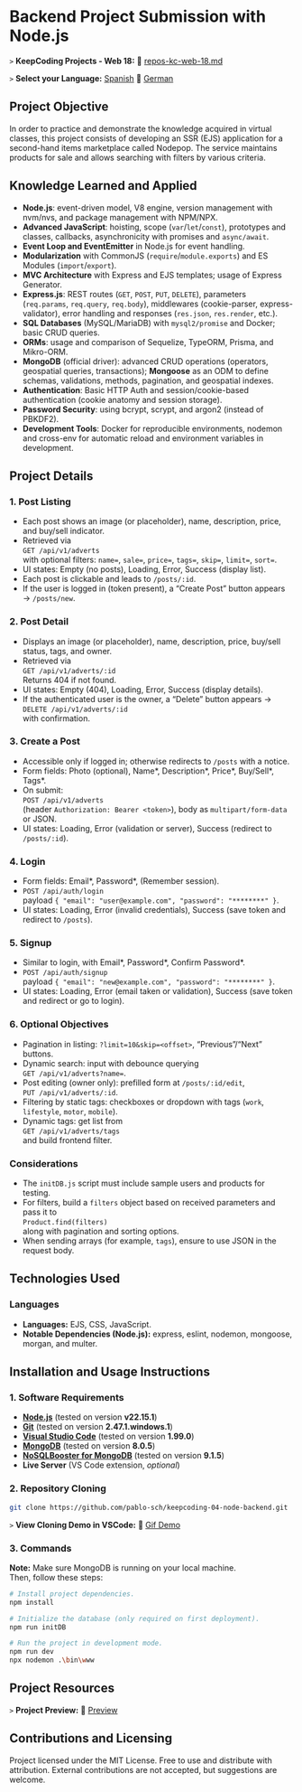 # Backend Project Submission with Node.js

`>` **KeepCoding Projects - Web 18:** 📁 [repos-kc-web-18.md](https://github.com/pablo-sch/pablo-sch/blob/main/docs/repos-kc-web-18.md)

`>` **Select your Language:** [Spanish](README.es.md) 🔄 [German](README.de.md)

<!-- ------------------------------------------------------------------------------------------- -->

## Project Objective

In order to practice and demonstrate the knowledge acquired in virtual classes, this project consists of developing an SSR (EJS) application for a second-hand items marketplace called Nodepop. The service maintains products for sale and allows searching with filters by various criteria.

<!-- ------------------------------------------------------------------------------------------- -->

## Knowledge Learned and Applied

- **Node.js**: event-driven model, V8 engine, version management with nvm/nvs, and package management with NPM/NPX.
- **Advanced JavaScript**: hoisting, scope (`var`/`let`/`const`), prototypes and classes, callbacks, asynchronicity with promises and `async/await`.
- **Event Loop and EventEmitter** in Node.js for event handling.
- **Modularization** with CommonJS (`require`/`module.exports`) and ES Modules (`import`/`export`).
- **MVC Architecture** with Express and EJS templates; usage of Express Generator.
- **Express.js**: REST routes (`GET`, `POST`, `PUT`, `DELETE`), parameters (`req.params`, `req.query`, `req.body`), middlewares (cookie-parser, express-validator), error handling and responses (`res.json`, `res.render`, etc.).
- **SQL Databases** (MySQL/MariaDB) with `mysql2/promise` and Docker; basic CRUD queries.
- **ORMs**: usage and comparison of Sequelize, TypeORM, Prisma, and Mikro-ORM.
- **MongoDB** (official driver): advanced CRUD operations (operators, geospatial queries, transactions); **Mongoose** as an ODM to define schemas, validations, methods, pagination, and geospatial indexes.
- **Authentication**: Basic HTTP Auth and session/cookie-based authentication (cookie anatomy and session storage).
- **Password Security**: using bcrypt, scrypt, and argon2 (instead of PBKDF2).
- **Development Tools**: Docker for reproducible environments, nodemon and cross-env for automatic reload and environment variables in development.

<!-- ------------------------------------------------------------------------------------------- -->

## Project Details

### 1. Post Listing

- Each post shows an image (or placeholder), name, description, price, and buy/sell indicator.
- Retrieved via  
  `GET /api/v1/adverts`  
  with optional filters: `name=`, `sale=`, `price=`, `tags=`, `skip=`, `limit=`, `sort=`.
- UI states: Empty (no posts), Loading, Error, Success (display list).
- Each post is clickable and leads to `/posts/:id`.
- If the user is logged in (token present), a “Create Post” button appears → `/posts/new`.

### 2. Post Detail

- Displays an image (or placeholder), name, description, price, buy/sell status, tags, and owner.
- Retrieved via  
  `GET /api/v1/adverts/:id`  
  Returns 404 if not found.
- UI states: Empty (404), Loading, Error, Success (display details).
- If the authenticated user is the owner, a “Delete” button appears →  
  `DELETE /api/v1/adverts/:id`  
  with confirmation.

### 3. Create a Post

- Accessible only if logged in; otherwise redirects to `/posts` with a notice.
- Form fields: Photo (optional), Name*, Description*, Price*, Buy/Sell*, Tags\*.
- On submit:  
  `POST /api/v1/adverts`  
  (header `Authorization: Bearer <token>`), body as `multipart/form-data` or JSON.
- UI states: Loading, Error (validation or server), Success (redirect to `/posts/:id`).

### 4. Login

- Form fields: Email*, Password*, (Remember session).
- `POST /api/auth/login`  
  payload `{ "email": "user@example.com", "password": "********" }`.
- UI states: Loading, Error (invalid credentials), Success (save token and redirect to `/posts`).

### 5. Signup

- Similar to login, with Email*, Password*, Confirm Password\*.
- `POST /api/auth/signup`  
  payload `{ "email": "new@example.com", "password": "********" }`.
- UI states: Loading, Error (email taken or validation), Success (save token and redirect or go to login).

### 6. Optional Objectives

- Pagination in listing: `?limit=10&skip=<offset>`, “Previous”/“Next” buttons.
- Dynamic search: input with debounce querying  
  `GET /api/v1/adverts?name=`.
- Post editing (owner only): prefilled form at `/posts/:id/edit`,  
  `PUT /api/v1/adverts/:id`.
- Filtering by static tags: checkboxes or dropdown with tags (`work`, `lifestyle`, `motor`, `mobile`).
- Dynamic tags: get list from  
  `GET /api/v1/adverts/tags`  
  and build frontend filter.

### Considerations

- The `initDB.js` script must include sample users and products for testing.
- For filters, build a `filters` object based on received parameters and pass it to  
  `Product.find(filters)`  
  along with pagination and sorting options.
- When sending arrays (for example, `tags`), ensure to use JSON in the request body.

<!-- ------------------------------------------------------------------------------------------- -->

## Technologies Used

### Languages

- **Languages:** EJS, CSS, JavaScript.
- **Notable Dependencies (Node.js):** express, eslint, nodemon, mongoose, morgan, and multer.

<!-- ------------------------------------------------------------------------------------------- -->

## Installation and Usage Instructions

### 1. Software Requirements

- **[Node.js](https://nodejs.org/en/download/)** (tested on version **v22.15.1**)
- **[Git](https://git-scm.com/downloads)** (tested on version **2.47.1.windows.1**)
- **[Visual Studio Code](https://code.visualstudio.com/)** (tested on version **1.99.0**)
- **[MongoDB](https://www.mongodb.com/try/download/community)** (tested on version **8.0.5**)
- **[NoSQLBooster for MongoDB](https://nosqlbooster.com/downloads)** (tested on version **9.1.5**)
- **Live Server** (VS Code extension, _optional_)

### 2. Repository Cloning

```bash
git clone https://github.com/pablo-sch/keepcoding-04-node-backend.git
```

`>` **View Cloning Demo in VSCode:** 🎥 [Gif Demo](https://github.com/pablo-sch/pablo-sch/blob/main/etc/clone-tutorial.gif)

### 3. Commands

**Note:** Make sure MongoDB is running on your local machine.  
Then, follow these steps:

```sh
# Install project dependencies.
npm install

# Initialize the database (only required on first deployment).
npm run initDB

# Run the project in development mode.
npm run dev
npx nodemon .\bin\www
```

<!-- ------------------------------------------------------------------------------------------- -->

## Project Resources

`>` **Project Preview:** 👀 [Preview](preview.md)

<!-- ------------------------------------------------------------------------------------------- -->

## Contributions and Licensing

Project licensed under the MIT License. Free to use and distribute with attribution. External contributions are not accepted, but suggestions are welcome.
